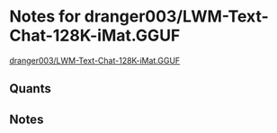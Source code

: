 # Notes for dranger003/LWM-Text-Chat-128K-iMat.GGUF
[dranger003/LWM-Text-Chat-128K-iMat.GGUF](https://huggingface.co/dranger003/LWM-Text-Chat-128K-iMat.GGUF)

## Quants
<quants go here>

## Notes
<notes here>
